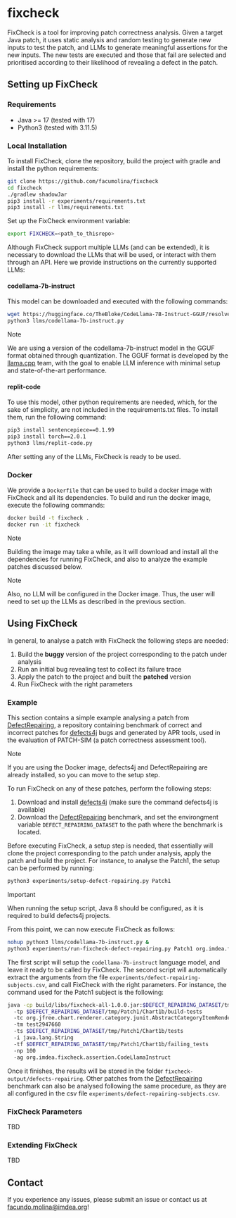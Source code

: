 # fixcheck
FixCheck is a tool for improving patch correctness analysis. 
Given a target Java patch, it uses static analysis and random testing to generate 
new inputs to test the patch, and LLMs to generate meaningful assertions for the new inputs. 
The new tests are executed and those that fail are selected and prioritised 
according to their likelihood of revealing a defect in the patch.

## Setting up FixCheck

### Requirements

- Java >= 17 (tested with 17)
- Python3 (tested with 3.11.5)

### Local Installation

To install FixCheck, clone the repository, build the project with gradle and install the python requirements:
```bash  
git clone https://github.com/facumolina/fixcheck
cd fixcheck
./gradlew shadowJar 
pip3 install -r experiments/requirements.txt
pip3 install -r llms/requirements.txt
```

Set up the FixCheck environment variable:
```bash  
export FIXCHECK=<path_to_thisrepo>
```

Although FixCheck support multiple LLMs (and can be extended), 
it is necessary to download the LLMs that will be used, or interact
with them through an API. Here we provide instructions on the currently 
supported LLMs:

#### codellama-7b-instruct 
This model can be downloaded and executed with the following commands:
```bash  
wget https://huggingface.co/TheBloke/CodeLlama-7B-Instruct-GGUF/resolve/main/codellama-7b-instruct.Q5_K_M.gguf -P llms/models/
python3 llms/codellama-7b-instruct.py
```
> [!Note]
> We are using a version of the codellama-7b-instruct model in the GGUF format 
> obtained through quantization. The GGUF format is developed 
> by the [llama.cpp](https://github.com/ggerganov/llama.cpp)
> team, with the goal to enable LLM inference with minimal 
> setup and state-of-the-art performance.


#### replit-code
To use this model, other python requirements are needed, which, 
for the sake of simplicity, are not included in the requirements.txt files. 
To install them, run the following command:
```bash
pip3 install sentencepiece==0.1.99
pip3 install torch==2.0.1
python3 llms/replit-code.py
```

After setting any of the LLMs, FixCheck is ready to be used.

### Docker

We provide a `Dockerfile` that can be used to build a docker image with 
FixCheck and all its dependencies. To build and run the docker image, 
execute the following commands:
```bash  
docker build -t fixcheck .
docker run -it fixcheck
```
> [!Note]
> Building the image may take a while, as it will download and install all the dependencies for running
> FixCheck, and also to analyze the example patches discussed below.

> [!Note]
> Also, no LLM will be configured in the Docker image.
> Thus, the user will need to set up the LLMs as described in the previous section.

## Using FixCheck

In general, to analyse a patch with FixCheck the following steps are needed:

1. Build the **buggy** version of the project corresponding to the patch under analysis
2. Run an initial bug revealing test to collect its failure trace
3. Apply the patch to the project and built the **patched** version
4. Run FixCheck with the right parameters

### Example

This section contains a simple example analysing a patch 
from [DefectRepairing](https://github.com/Ultimanecat/DefectRepairing), 
a repository containing benchmark of correct and incorrect patches 
for [defects4j](https://github.com/rjust/defects4j) bugs and generated by APR tools, 
used in the evaluation of PATCH-SIM 
(a patch correctness assessment tool).

> [!Note]
> If you are using the Docker image, defects4j and DefectRepairing are already installed, 
> so you can move to the setup step.

To run FixCheck on any of these patches, perform the following steps:

1. Download and install [defects4j](https://github.com/rjust/defects4j) (make sure the command defects4j is available)
2. Download the [DefectRepairing](https://github.com/Ultimanecat/DefectRepairing) benchmark, and set the environgment variable `DEFECT_REPAIRING_DATASET` to the path where the benchmark is located.

Before executing FixCheck, a setup step is needed, that essentially will 
clone the project corresponding to the patch under analysis, 
apply the patch and build the project. 
For instance, to analyse the Patch1, the setup can be performed by running:
```bash  
python3 experiments/setup-defect-repairing.py Patch1
```
> [!IMPORTANT]
> When running the setup script, Java 8 should be configured, as it is required to build defects4j projects.

From this point, we can now execute FixCheck as follows:
```bash
nohup python3 llms/codellama-7b-instruct.py &
python3 experiments/run-fixcheck-defect-repairing.py Patch1 org.imdea.fixcheck.assertion.CodeLlamaInstruct
```
The first script will setup the `codellama-7b-instruct` language model, and leave it ready to be called by FixCheck. 
The second script will automatically extract the arguments 
from the file `experiments/defect-repairing-subjects.csv`, and call FixCheck 
with the right parameters. For instance, the command used for the Patch1 
subject is the following:
```bash  
java -cp build/libs/fixcheck-all-1.0.0.jar:$DEFECT_REPAIRING_DATASET/tmp/Patch1/Chart1b/build:$DEFECT_REPAIRING_DATASET/tmp/Patch1/Chart1b/build-tests org.imdea.fixcheck.FixCheck 
  -tp $DEFECT_REPAIRING_DATASET/tmp/Patch1/Chart1b/build-tests 
  -tc org.jfree.chart.renderer.category.junit.AbstractCategoryItemRendererTests 
  -tm test2947660 
  -ts $DEFECT_REPAIRING_DATASET/tmp/Patch1/Chart1b/tests 
  -i java.lang.String 
  -tf $DEFECT_REPAIRING_DATASET/tmp/Patch1/Chart1b/failing_tests 
  -np 100 
  -ag org.imdea.fixcheck.assertion.CodeLlamaInstruct
```

Once it finishes, the results will be stored in the folder `fixcheck-output/defects-repairing`.
Other patches from the [DefectRepairing](https://github.com/Ultimanecat/DefectRepairing) benchmark can also be analysed following the same procedure, as they are all configured in the csv file `experiments/defect-repairing-subjects.csv`.

### FixCheck Parameters
TBD

### Extending FixCheck
TBD

## Contact
If you experience any issues, please submit an issue or contact us at facundo.molina@imdea.org!




